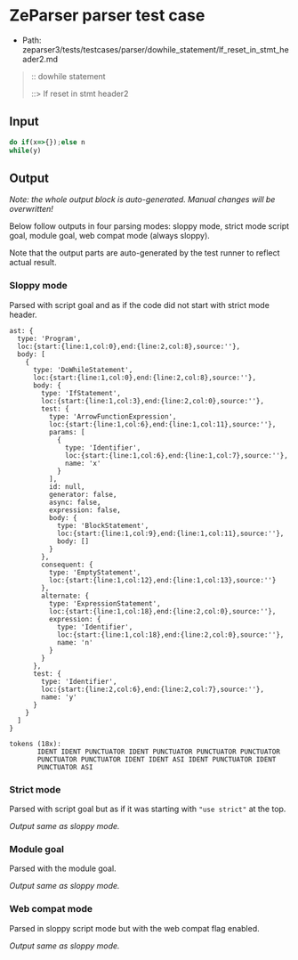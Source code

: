 # ZeParser parser test case

- Path: zeparser3/tests/testcases/parser/dowhile_statement/lf_reset_in_stmt_header2.md

> :: dowhile statement
>
> ::> lf reset in stmt header2
>
> 


## Input

`````js
do if(x=>{});else n
while(y)
`````

## Output

_Note: the whole output block is auto-generated. Manual changes will be overwritten!_

Below follow outputs in four parsing modes: sloppy mode, strict mode script goal, module goal, web compat mode (always sloppy).

Note that the output parts are auto-generated by the test runner to reflect actual result.

### Sloppy mode

Parsed with script goal and as if the code did not start with strict mode header.

`````
ast: {
  type: 'Program',
  loc:{start:{line:1,col:0},end:{line:2,col:8},source:''},
  body: [
    {
      type: 'DoWhileStatement',
      loc:{start:{line:1,col:0},end:{line:2,col:8},source:''},
      body: {
        type: 'IfStatement',
        loc:{start:{line:1,col:3},end:{line:2,col:0},source:''},
        test: {
          type: 'ArrowFunctionExpression',
          loc:{start:{line:1,col:6},end:{line:1,col:11},source:''},
          params: [
            {
              type: 'Identifier',
              loc:{start:{line:1,col:6},end:{line:1,col:7},source:''},
              name: 'x'
            }
          ],
          id: null,
          generator: false,
          async: false,
          expression: false,
          body: {
            type: 'BlockStatement',
            loc:{start:{line:1,col:9},end:{line:1,col:11},source:''},
            body: []
          }
        },
        consequent: {
          type: 'EmptyStatement',
          loc:{start:{line:1,col:12},end:{line:1,col:13},source:''}
        },
        alternate: {
          type: 'ExpressionStatement',
          loc:{start:{line:1,col:18},end:{line:2,col:0},source:''},
          expression: {
            type: 'Identifier',
            loc:{start:{line:1,col:18},end:{line:2,col:0},source:''},
            name: 'n'
          }
        }
      },
      test: {
        type: 'Identifier',
        loc:{start:{line:2,col:6},end:{line:2,col:7},source:''},
        name: 'y'
      }
    }
  ]
}

tokens (18x):
       IDENT IDENT PUNCTUATOR IDENT PUNCTUATOR PUNCTUATOR PUNCTUATOR
       PUNCTUATOR PUNCTUATOR IDENT IDENT ASI IDENT PUNCTUATOR IDENT
       PUNCTUATOR ASI
`````

### Strict mode

Parsed with script goal but as if it was starting with `"use strict"` at the top.

_Output same as sloppy mode._

### Module goal

Parsed with the module goal.

_Output same as sloppy mode._

### Web compat mode

Parsed in sloppy script mode but with the web compat flag enabled.

_Output same as sloppy mode._

